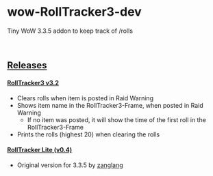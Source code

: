 # wow-RollTracker3-dev
Tiny WoW 3.3.5 addon to keep track of /rolls 

<br>

## [Releases](https://github.com/telkar-rg/wow-RollTracker3-dev/releases)
#### [RollTracker3 v3.2](https://github.com/telkar-rg/wow-RollTracker3-dev/releases/tag/v3.2)
- Clears rolls when item is posted in Raid Warning
- Shows item name in the RollTracker3-Frame, when posted in Raid Warning
  - If no item was posted, it will show the time of the first roll in the RollTracker3-Frame
- Prints the rolls (highest 20) when clearing the rolls

#### [RollTracker Lite (v0.4)](https://github.com/telkar-rg/wow-RollTracker3-dev/releases/tag/v0.4)
- Original version for 3.3.5 by [zanglang](https://github.com/zanglang/rolltracker)
